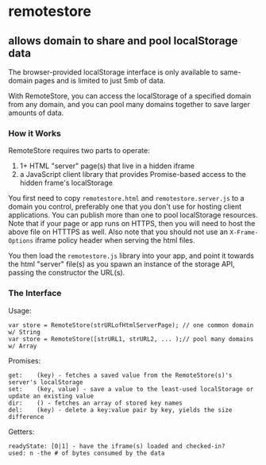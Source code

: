 # remotestore
## allows domain to share and pool localStorage data 

The browser-provided localStorage interface is only available to same-domain pages and is limited to just 5mb of data. 

With RemoteStore, you can access the localStorage of a specified domain from any domain, and you can pool many domains together to save larger amounts of data.


### How it Works
RemoteStore requires two parts to operate: 

1. 1+ HTML "server" page(s) that live in a hidden iframe
2. a JavaScript client library that provides Promise-based access to the hidden frame's localStorage

You first need to copy `remotestore.html` and `remotestore.server.js` to a domain you control, preferably one that you don't use for hosting client applications. You can publish more than one to pool localStorage resources. Note that if your page or app runs on HTTPS, then you will need to host the above file on HTTTPS as well. Also note that you should not use an `X-Frame-Options` iframe policy header when serving the html files.

You then load the `remotestore.js` library into your app, and point it towards the html "server" file(s) as you spawn an instance of the storage API, passing the constructor the URL(s).



### The Interface
Usage:

	var store = RemoteStore(strURLofHtmlServerPage); // one common domain w/ String
	var store = RemoteStore([strURL1, strURL2, ... );// pool many domains w/ Array

Promises:

	get: 	(key) - fetches a saved value from the RemoteStore(s)'s server's localStorage
	set: 	(key, value) - save a value to the least-used localStorage or update an existing value
	dir: 	() - fetches an array of stored key names
	del: 	(key) - delete a key:value pair by key, yields the size difference
	
Getters:

	readyState: [0|1] - have the iframe(s) loaded and checked-in?
	used: n -the # of bytes consumed by the data
	





